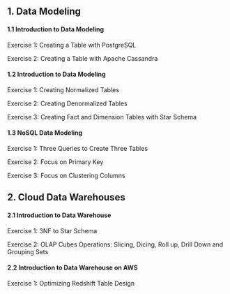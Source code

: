 ## 1. Data Modeling

#### 1.1 Introduction to Data Modeling

Exercise 1: Creating a Table with PostgreSQL

Exercise 2: Creating a Table with Apache Cassandra

#### 1.2 Introduction to Data Modeling

Exercise 1: Creating Normalized Tables

Exercise 2: Creating Denormalized Tables

Exercise 3: Creating Fact and Dimension Tables with Star Schema

#### 1.3 NoSQL Data Modeling

Exercise 1: Three Queries to Create Three Tables

Exercise 2: Focus on Primary Key

Exercise 3: Focus on Clustering Columns



## 2. Cloud Data Warehouses

#### 2.1 Introduction to Data Warehouse

Exercise 1: 3NF to Star Schema

Exercise 2: OLAP Cubes Operations: Slicing, Dicing, Roll up, Drill Down and Grouping Sets

#### 2.2 Introduction to Data Warehouse on AWS

Exercise 1: Optimizing Redshift Table Design

